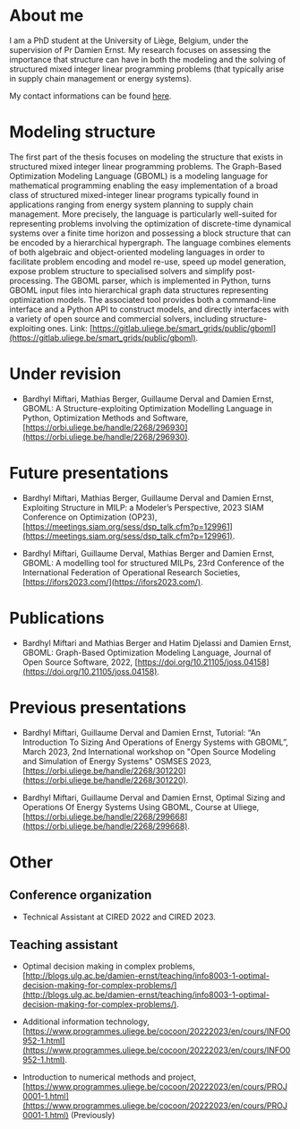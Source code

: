 # About me

I am a PhD student at the University of Liège, Belgium, under the supervision of Pr Damien Ernst. My research focuses on assessing the importance that structure can have in both the modeling and the solving of structured mixed integer linear programming problems (that typically arise in supply chain management or energy systems). 

My contact informations can be found [here](https://www.uliege.be/cms/c_9054334/fr/repertoire?uid=u235534).

# Modeling structure
The first part of the thesis focuses on modeling the structure that exists in structured mixed integer linear programming problems. The Graph-Based Optimization Modeling Language (GBOML) is a modeling language for mathematical programming enabling the easy implementation of a broad class of structured mixed-integer linear programs typically found in applications ranging from energy system planning to supply chain management. More precisely, the language is particularly well-suited for representing problems involving the optimization of discrete-time dynamical systems over a finite time horizon and possessing a block structure that can be encoded by a hierarchical hypergraph. The language combines elements of both algebraic and object-oriented modeling languages in order to facilitate problem encoding and model re-use, speed up model generation, expose problem structure to specialised solvers and simplify post-processing. The GBOML parser, which is implemented in Python, turns GBOML input files into hierarchical graph data structures representing optimization models. The associated tool provides both a command-line interface and a Python API to construct models, and directly interfaces with a variety of open source and commercial solvers, including structure-exploiting ones. Link: [https://gitlab.uliege.be/smart_grids/public/gboml](https://gitlab.uliege.be/smart_grids/public/gboml).

# Under revision

- Bardhyl Miftari, Mathias Berger, Guillaume Derval and Damien Ernst, GBOML: A Structure-exploiting Optimization Modelling Language in Python, Optimization Methods and Software, [https://orbi.uliege.be/handle/2268/296930](https://orbi.uliege.be/handle/2268/296930).

# Future presentations 

- Bardhyl Miftari, Mathias Berger, Guillaume Derval and Damien Ernst, Exploiting Structure in MILP: a Modeler’s Perspective, 2023 SIAM Conference on Optimization (OP23), [https://meetings.siam.org/sess/dsp_talk.cfm?p=129961](https://meetings.siam.org/sess/dsp_talk.cfm?p=129961).

- Bardhyl Miftari, Guillaume Derval, Mathias Berger and Damien Ernst, GBOML: A modelling tool for structured MILPs, 23rd Conference of the International Federation of Operational Research Societies, [https://ifors2023.com/](https://ifors2023.com/).

# Publications

- Bardhyl Miftari and Mathias Berger and Hatim Djelassi and Damien Ernst, GBOML: Graph-Based Optimization Modeling Language, Journal of Open Source Software, 2022, [https://doi.org/10.21105/joss.04158](https://doi.org/10.21105/joss.04158).

# Previous presentations

- Bardhyl Miftari, Guillaume Derval and Damien Ernst, Tutorial: “An Introduction To Sizing And Operations of Energy Systems with GBOML”, March 2023, 2nd International workshop on "Open Source Modeling and Simulation of Energy Systems" OSMSES 2023, [https://orbi.uliege.be/handle/2268/301220](https://orbi.uliege.be/handle/2268/301220).

- Bardhyl Miftari, Guillaume Derval and Damien Ernst, Optimal Sizing and Operations Of Energy Systems Using GBOML, Course at Uliege, [https://orbi.uliege.be/handle/2268/299668](https://orbi.uliege.be/handle/2268/299668). 


# Other

## Conference organization

- Technical Assistant at CIRED 2022 and CIRED 2023.

## Teaching assistant

- Optimal decision making in complex problems, [http://blogs.ulg.ac.be/damien-ernst/teaching/info8003-1-optimal-decision-making-for-complex-problems/](http://blogs.ulg.ac.be/damien-ernst/teaching/info8003-1-optimal-decision-making-for-complex-problems/).

- Additional information technology, [https://www.programmes.uliege.be/cocoon/20222023/en/cours/INFO0952-1.html](https://www.programmes.uliege.be/cocoon/20222023/en/cours/INFO0952-1.html).

- Introduction to numerical methods and project, [https://www.programmes.uliege.be/cocoon/20222023/en/cours/PROJ0001-1.html](https://www.programmes.uliege.be/cocoon/20222023/en/cours/PROJ0001-1.html) (Previously)
